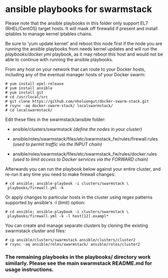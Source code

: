 # ansible playbooks for swarmstack

Please note that the ansible playbooks in this folder only support EL7 (RHEL/CentOS) target hosts. It will mask off firewalld if present and install iptables to manage kernel iptables chains. 

Be sure to 'yum update kernel' and reboot this node first if the node you are running the ansible playbooks from needs kernel updates and will run the _playbooks/docker.yml_ playbook, as it may reboot this host and would not be able to continue with running the ansible playbooks.

From any host on your network that can route to your Docker hosts, including any of the eventual manager hosts of your Docker swarm:

```
# yum install epel-release
# yum install ansible
# yum install git
# cd /usr/local/src
# git clone https://github.com/nholuongut/docker-swarm-stack.git
# rsync -aq docker-swarm-stack/ localswarmstack/
# cd localswarmstack/
```

Edit these files in the swarmstack/ansible folder: 

* ansible/clusters/swarmstack _(define the nodes in your cluster)_

* ansible/roles/swarmstack/files/etc/swarmstack_fw/rules/firewall.rules _(used to permit traffic via the INPUT chain)_

* ansible/roles/swarmstack/files/etc/swarmstack_fw/rules/docker.rules _(used to limit access to Docker services via the FORWARD chain)_

Afterwards you can run the playbook below against your entire cluster, and re-run it any time you need to make firewall changes:

```
# cd ansible; ansible-playbook -i clusters/swarmstack \
 playbooks/firewall.yml -k

```
Or apply changes to particular hosts in the cluster using regex patterns supported by ansible's -l (limit) option:
```
# cd ansible; ansible-playbook -i clusters/swarmstack \
 playbooks/firewall.yml -k -l host[12].exampl*
```

You can create and manage separate clusters by cloning the existing swarmstack cluster and files:
```
# cp ansible/clusters/swarmstack ansible/clusters/cluster2
# rsync -aq ansible/roles/swarmstack/ ansible/roles/cluster2
```

### The remaining playbooks in the playbooks/ directory work similarly. Please see the main swarmstack README.md for usage instructions.

